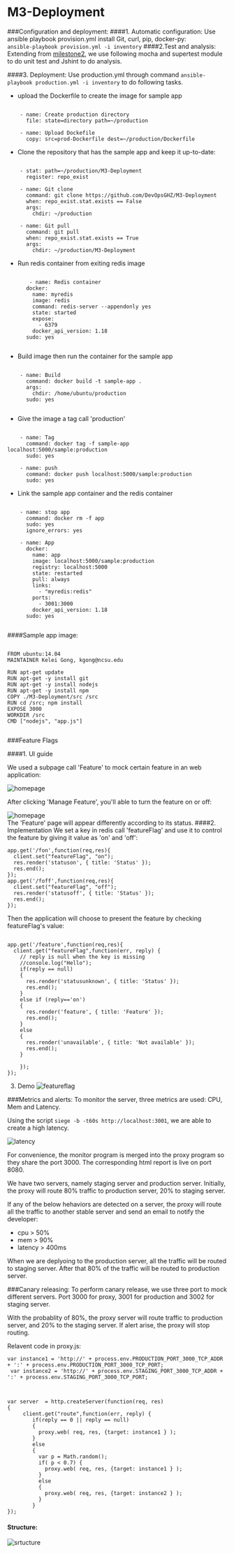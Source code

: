 # M3-Deployment


###Configuration and deployment:
####1. Automatic configuration:
Use ansible playbook provision.yml install Git, curl, pip, docker-py:     
`ansible-playbook provision.yml -i inventory`
####2.Test and analysis:
Extending from [milestone2](https://github.com/DevOpsGHZ/M2-Test_Analysis), we use following mocha and supertest module to do unit test and Jshint to do analysis.

####3. Deployment:
Use production.yml through command  `ansible-playbook production.yml -i inventory`  to do following tasks.
 

* upload the Dockerfile to create the image for sample app


```

    - name: Create production directory
      file: state=directory path=~/production

    - name: Upload Dockefile
      copy: src=prod-Dockerfile dest=~/production/Dockerfile

```

      
* Clone the repository that has the sample app and keep it up-to-date:

```
    
    - stat: path=~/production/M3-Deployment
      register: repo_exist
    
    - name: Git clone
      command: git clone https://github.com/DevOpsGHZ/M3-Deployment
      when: repo_exist.stat.exists == False
      args:
        chdir: ~/production

    - name: Git pull
      command: git pull
      when: repo_exist.stat.exists == True
      args:
        chdir: ~/production/M3-Deployment

```

* Run redis container from exiting redis image

    
   
```
    
       - name: Redis container
      docker:
        name: myredis
        image: redis
        command: redis-server --appendonly yes
        state: started
        expose:
          - 6379
        docker_api_version: 1.18
      sudo: yes


```

* Build image then run the container for the sample app


```

    - name: Build
      command: docker build -t sample-app .
      args:
        chdir: /home/ubuntu/production
      sudo: yes
      

```

* Give the image a tag call 'production'


```

    - name: Tag
      command: docker tag -f sample-app localhost:5000/sample:production
      sudo: yes
   
    - name: push
      command: docker push localhost:5000/sample:production
      sudo: yes

```

* Link the sample app container and the redis container

    
```

    - name: stop app
      command: docker rm -f app
      sudo: yes
      ignore_errors: yes

    - name: App
      docker:
        name: app
        image: localhost:5000/sample:production
        registry: localhost:5000
        state: restarted
        pull: always
        links:
          - "myredis:redis"
        ports:
          - 3001:3000
        docker_api_version: 1.18
      sudo: yes


```



####Sample app image:


```

FROM ubuntu:14.04
MAINTAINER Kelei Gong, kgong@ncsu.edu

RUN apt-get update
RUN apt-get -y install git
RUN apt-get -y install nodejs
RUN apt-get -y install npm
COPY ./M3-Deployment/src /src
RUN cd /src; npm install
EXPOSE 3000
WORKDIR /src
CMD ["nodejs", "app.js"]


```










###Feature Flags

####1. UI guide

We used a subpage call 'Feature' to mock certain feature in an web application:

![homepage](images/home.png)     

After clicking 'Manage Feature', you'll able to turn the feature on or off:

![homepage](images/management.png)      
The 'Feature' page will appear differently according to its status.
####2. Implementation
We set a key in redis call 'featureFlag' and use it to control the feature by giving it value as 'on' and 'off':

```
app.get('/fon',function(req,res){
  client.set("featureFlag", "on");
  res.render('statuson', { title: 'Status' });
  res.end();
});
app.get('/foff',function(req,res){
  client.set("featureFlag", "off");
  res.render('statusoff', { title: 'Status' });
  res.end();
});

```

Then the application will choose to present the feature by checking featureFlag's value:

```

app.get('/feature',function(req,res){
  client.get("featureFlag",function(err, reply) {
    // reply is null when the key is missing
    //console.log("Hello");
    if(reply == null)
    {
      res.render('statusunknown', { title: 'Status' });
      res.end(); 
    }
    else if (reply=='on')
    {
      res.render('feature', { title: 'Feature' });
      res.end(); 
    }
    else
    {
      res.render('unavailable', { title: 'Not available' });
      res.end();
    }

    });
});

```
3. Demo
![featureflag](images/featureflag.gif)



 
###Metrics and alerts:
To monitor the server, three metrics are used: CPU, Mem and Latency.

Using the script `siege -b -t60s http://localhost:3001`, we are able to create a high latency.

![latency](images/latency.png)

For convenience, the monitor program is merged into the proxy program so they share the port 3000. The corresponding html report is live on port 8080.

We have two servers, namely staging server and production server. Initially, the proxy will route 80% traffic to production server, 20% to staging server.

If any of the below hehaviors are detected on a server, the proxy will route all the traffic to another stable server and send an email to notify the developer:

* cpu > 50%
* mem > 90%
* latency > 400ms

When we are deplyoing to the production server, all the traffic will be routed to staging server. After that 80% of the traffic will be routed to production server.

###Canary releasing:
To perform canary release, we use three port to mock different servers. Port 3000 for proxy, 3001 for production and 3002 for staging server. 
    
With the probablity of 80%, the proxy server will route traffic to production server, and 20% to the staging server. If alert arise, the proxy will stop routing.

Relavent code in proxy.js:

```
var instance1 = 'http://' + process.env.PRODUCTION_PORT_3000_TCP_ADDR + ':' + process.env.PRODUCTION_PORT_3000_TCP_PORT;
 var instance2 = 'http://' + process.env.STAGING_PORT_3000_TCP_ADDR + ':' + process.env.STAGING_PORT_3000_TCP_PORT;



var server  = http.createServer(function(req, res)
{
     client.get("route",function(err, reply) {
        if(reply == 0 || reply == null)
        {
          proxy.web( req, res, {target: instance1 } );  
        }
        else
        {
          var p = Math.random();
          if( p < 0.7) {
            proxy.web( req, res, {target: instance1 } );  
          }
          else
          {
            proxy.web( req, res, {target: instance2 } );   
          }
        }
});

```

#### Structure:

![srtucture](images/structure.jpg)
